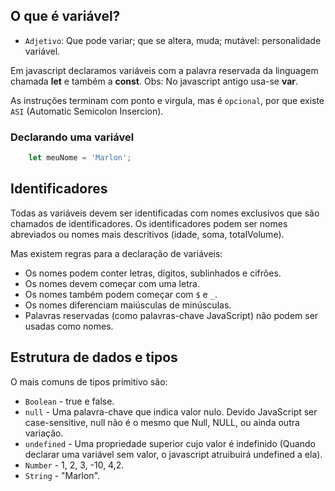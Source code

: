 ## O que é variável? 
- `Adjetivo`: Que pode variar; que se altera, muda; mutável: personalidade variável.

Em javascript declaramos variáveis com a palavra reservada da linguagem chamada **let** e também a **const**. Obs: No javascript antigo usa-se **var**.

As instruções terminam com ponto e virgula, mas é `opcional`, por que existe `ASI` (Automatic Semicolon Insercion).

### Declarando uma variável
```javascript
    let meuNome = 'Marlon';
```
## Identificadores
Todas as variáveis devem ser identificadas com nomes exclusivos que são chamados de identificadores.
Os identificadores podem ser nomes abreviados ou nomes mais descritivos (idade, soma, totalVolume).

Mas existem regras para a declaração de variáveis:
- Os nomes podem conter letras, dígitos, sublinhados e cifrões.
- Os nomes devem começar com uma letra.
- Os nomes também podem começar com `$` e `_`.
- Os nomes diferenciam maiúsculas de minúsculas.
- Palavras reservadas (como palavras-chave JavaScript) não podem ser usadas como nomes.

## Estrutura de dados e tipos
O mais comuns de tipos primitivo são:
  - `Boolean` - true e false.
  - `null` - Uma palavra-chave que indica valor nulo. Devido JavaScript ser case-sensitive, null não é o mesmo que Null, NULL, ou ainda outra variação.
  - `undefined` - Uma propriedade superior cujo valor é indefinido (Quando declarar uma variável sem valor, o javascript atruibuirá undefined a ela).
  - `Number` - 1, 2, 3, -10, 4,2.
  - `String` - "Marlon".
